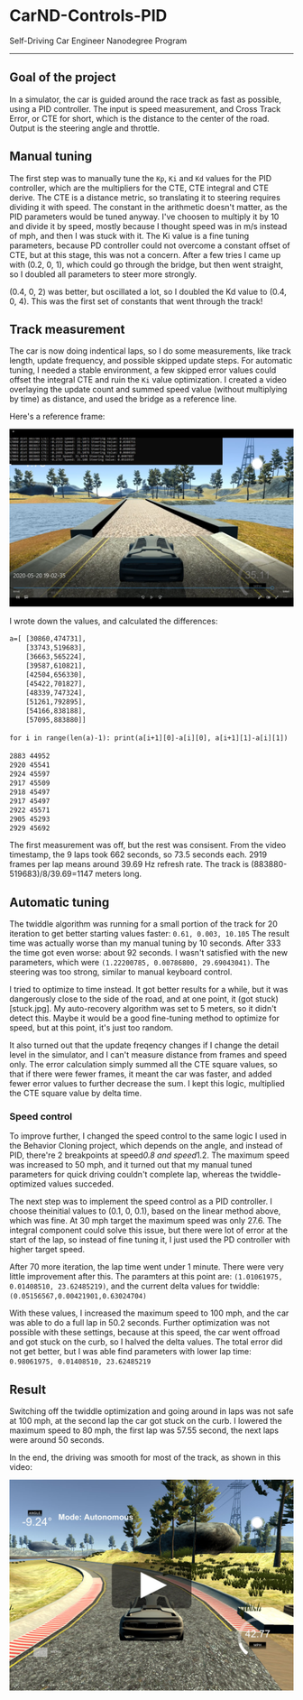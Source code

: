 # CarND-Controls-PID
Self-Driving Car Engineer Nanodegree Program

---
## Goal of the project

In a simulator, the car is guided around the race track as fast as possible, using a PID controller.
The input is speed measurement, and Cross Track Error, or CTE for short, which is the distance to the center of the road.
Output is the steering angle and throttle.

## Manual tuning

The first step was to manually tune the `Kp`, `Ki` and `Kd` values for the PID controller, which are the multipliers for the CTE, CTE integral and CTE derive.
The CTE is a distance metric, so translating it to steering requires dividing it with speed.
The constant in the arithmetic doesn't matter, as the PID parameters would be tuned anyway.
I've choosen to multiply it by 10 and divide it by speed, mostly because I thought speed was in m/s instead of mph, and then I was stuck with it.
The Ki value is a fine tuning parameters, because PD controller could not overcome a constant offset of CTE, but at this stage, this was not a concern.
After a few tries I came up with (0.2, 0, 1), which could go through the bridge, but then went straight, so I doubled all parameters to steer more strongly.

(0.4, 0, 2) was better, but oscillated a lot, so I doubled the Kd value to (0.4, 0, 4). This was the first set of constants that went through the track!

## Track measurement

The car is now doing indentical laps, so I do some measurements, like track length, update frequency, and possible skipped update steps.
For automatic tuning, I needed a stable environment, a few skipped error values could offset the integral CTE and ruin the `Ki` value optimization.
I created a video overlaying the update count and summed speed value (without multiplying by time) as distance, and used the bridge as a reference line.

Here's a reference frame:

![track measurement](track_measurement.jpg)

I wrote down the values, and calculated the differences:
```
a=[ [30860,474731],
	[33743,519683],
	[36663,565224],
	[39587,610821],
	[42504,656330],
	[45422,701827],
	[48339,747324],
	[51261,792895],
	[54166,838188],
	[57095,883880]]

for i in range(len(a)-1): print(a[i+1][0]-a[i][0], a[i+1][1]-a[i][1])

2883 44952
2920 45541
2924 45597
2917 45509
2918 45497
2917 45497
2922 45571
2905 45293
2929 45692
```
The first measurement was off, but the rest was consisent. From the video timestamp, the 9 laps took 662 seconds, so 73.5 seconds each.
2919 frames per lap means around 39.69 Hz refresh rate. The track is (883880-519683)/8/39.69=1147 meters long.

## Automatic tuning

The twiddle algorithm was running for a small portion of the track for 20 iteration to get better starting values faster: `0.61, 0.003, 10.105`
The result time was actually worse than my manual tuning by 10 seconds. After 333 the time got even worse: about 92 seconds.
I wasn't satisfied with the new parameters, which were `(1.22200785, 0.00786800, 29.69043041)`.
The steering was too strong, similar to manual keyboard control.

I tried to optimize to time instead. It got better results for a while, but it was dangerously close to the side of the road, and at one point, it (got stuck)[stuck.jpg].
My auto-recovery algorithm was set to 5 meters, so it didn't detect this. Maybe it would be a good fine-tuning method to optimize for speed, but at this point, it's just too random.

It also turned out that the update freqency changes if I change the detail level in the simulator, and I can't measure distance from frames and speed only.
The error calculation simply summed all the CTE square values, so that if there were fewer frames, it meant the car was faster, and added fewer error values to further decrease the sum.
I kept this logic, multiplied the CTE square value by delta time.

### Speed control

To improve further, I changed the speed control to the same logic I used in the Behavior Cloning project, which depends on the angle, and instead of PID, there're 2 breakpoints at speed*0.8 and speed*1.2.
The maximum speed was increased to 50 mph, and it turned out that my manual tuned parameters for quick driving couldn't complete lap, whereas the twiddle-optimized values succeded.

The next step was to implement the speed control as a PID controller. I choose theinitial values to (0.1, 0, 0.1), based on the linear method above, which was fine.
At 30 mph target the maximum speed was only 27.6.
The integral component could solve this issue, but there were lot of error at the start of the lap, so instead of fine tuning it, I just used the PD controller with higher target speed.

After 70 more iteration, the lap time went under 1 minute. There were very little improvement after this. The paramters at this point are: `(1.01061975, 0.01408510, 23.62485219)`, and the current delta values for twiddle: `(0.05156567,0.00421901,0.63024704)`

With these values, I increased the maximum speed to 100 mph, and the car was able to do a full lap in 50.2 seconds.
Further optimization was not possible with these settings, because at this speed, the car went offroad and got stuck on the curb, so I halved the delta values.
The total error did not get better, but I was able find parameters with lower lap time: `0.98061975, 0.01408510, 23.62485219`

## Result

Switching off the twiddle optimization and going around in laps was not safe at 100 mph, at the second lap the car got stuck on the curb. I lowered the maximum speed to 80 mph, the first lap was 57.55 second, the next laps were around 50 seconds.

In the end, the driving was smooth for most of the track, as shown in this video:

[![Completed lap](thumbnail.jpg)](https://www.youtube.com/watch?v=HrXEVHvQLAI)

